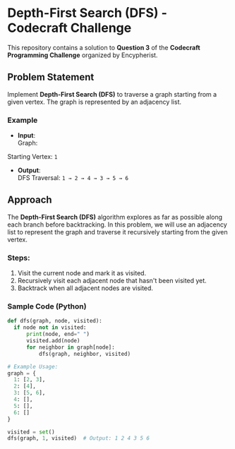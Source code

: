 # Depth-First Search (DFS) - Codecraft Challenge

This repository contains a solution to **Question 3** of the **Codecraft Programming Challenge** organized by Encypherist.

## Problem Statement

Implement **Depth-First Search (DFS)** to traverse a graph starting from a given vertex. The graph is represented by an adjacency list.

### Example

- **Input**:  
  Graph:  

Starting Vertex: `1`

- **Output**:  
DFS Traversal: `1 → 2 → 4 → 3 → 5 → 6`

## Approach

The **Depth-First Search (DFS)** algorithm explores as far as possible along each branch before backtracking. In this problem, we will use an adjacency list to represent the graph and traverse it recursively starting from the given vertex.

### Steps:

1. Visit the current node and mark it as visited.
2. Recursively visit each adjacent node that hasn't been visited yet.
3. Backtrack when all adjacent nodes are visited.

### Sample Code (Python)

```python
def dfs(graph, node, visited):
  if node not in visited:
      print(node, end=" ")
      visited.add(node)
      for neighbor in graph[node]:
          dfs(graph, neighbor, visited)

# Example Usage:
graph = {
  1: [2, 3],
  2: [4],
  3: [5, 6],
  4: [],
  5: [],
  6: []
}

visited = set()
dfs(graph, 1, visited)  # Output: 1 2 4 3 5 6
